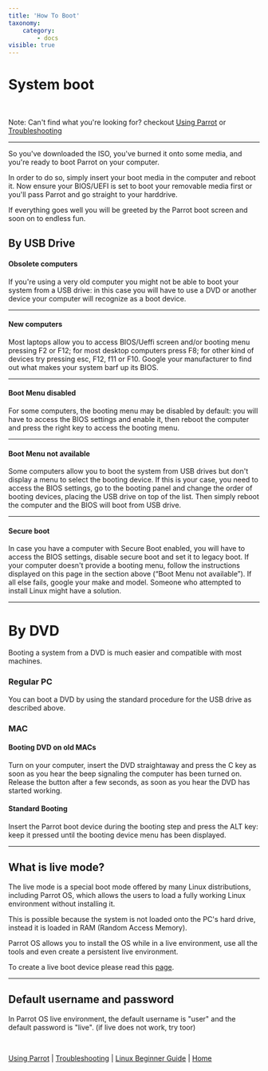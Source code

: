 ```yaml
---
title: 'How To Boot'
taxonomy:
    category:
        - docs
visible: true
---
```


# System boot

&nbsp;

Note: Can't find what you're looking for? checkout  [Using Parrot](https://docs.parrotlinux.org/info/start/) or [Troubleshooting](https://docs.parrotlinux.org/trbl/start/)

---

So you've downloaded the ISO, you've burned it onto some media, and you're ready to boot Parrot on your computer.

In order to do so, simply insert your boot media in the computer and reboot it. Now ensure your BIOS/UEFI is set to boot your removable media first or you'll pass Parrot and go straight to your harddrive.

 If everything goes well you will be greeted by the Parrot boot screen and soon on to endless fun.

## By USB Drive

#### Obsolete computers

If you're using a very old computer you might not be able to boot your system from a USB drive: in this case you will have to use a DVD or another device your computer will recognize as a boot device.

---

#### New computers

Most laptops allow you to access BIOS/Ueffi screen and/or booting menu pressing F2 or F12; for most desktop computers press F8; for other kind of devices try pressing esc, F12, f11 or F10. Google your manufacturer to find out what makes your system barf up its BIOS.

---

#### Boot Menu disabled

For some computers, the booting menu may be disabled by default: you will have to access the BIOS settings and enable it, then reboot the computer and press the right key to access the booting menu.

---

#### Boot Menu not available

Some computers allow you to boot the system from USB drives but don't display a menu to select the booting device. If this is your case, you need to access the BIOS settings, go to the booting panel and change the order of booting devices, placing the USB drive on top of the list. Then simply reboot the computer and the BIOS will boot from USB drive.

---

#### Secure boot

In case you have a computer with Secure Boot enabled, you will have to access the BIOS settings, disable secure boot and set it to legacy boot. If your computer doesn't provide a booting menu, follow the instructions displayed on this page in the section above (“Boot Menu not available”). If all else fails, google your make and model. Someone who attempted to install Linux might have a solution. 

---

# By DVD

Booting a system from a DVD is much easier and compatible with most machines.


### Regular PC

You can boot a DVD by using the standard procedure for the USB drive as described above.

### MAC

#### Booting DVD on old MACs

Turn on your computer, insert the DVD straightaway and press the C key as soon as you hear the beep signaling the computer has been turned on. Release the button after a few seconds, as soon as you hear the DVD has started working.

#### Standard Booting

 Insert the Parrot boot device during the booting step and press the ALT key: keep it pressed until the booting device menu has been displayed.

---

## What is live mode?

The live mode is a special boot mode offered by many Linux distributions, including Parrot OS, which allows the users to load a fully working Linux environment without installing it.

This is possible because the system is not loaded onto the PC's hard drive, instead it is loaded in RAM (Random Access Memory).

Parrot OS allows you to install the OS while in a live environment, use all the tools and even create a persistent live environment.

To create a live boot device please read this [page](create-boot-device.md).

---

## Default username and password
In Parrot OS live environment, the default username is "user" and the default password is "live". (if live does not work, try toor)





&nbsp;

[Using Parrot](https://docs.parrotlinux.org/info/start/) | [Troubleshooting](https://docs.parrotlinux.org/trbl/start/) | [Linux Beginner Guide](https://docs.parrotlinux.org/library/lbg-basics/) | [Home](https://docs.parrotlinux.org/)
